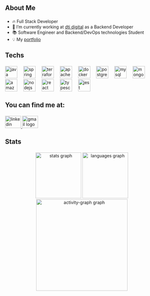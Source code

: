 <h2 align="left">About Me</h2>

###

- 🔥 Full Stack Developer
- 🔭 I’m currently working at [dti digital](https://www.dtidigital.com.br/) as a Backend Developer
- 📚 Software Engineer and Backend/DevOps technologies Student
- 💡 My [portfolio](http://arthurlopes.dev)

<p align="left"></p>

###

<h2 align="left">Techs</h2>

###

<div align="left">
        <img src="https://skillicons.dev/icons?i=java" height="40" alt="java logo" title="Java"/>
        <img width="12" />
        <img src="https://skillicons.dev/icons?i=spring" height="40" alt="spring logo" title="Spring"/>
        <img width="12" />
        <img src="https://cdn.jsdelivr.net/gh/devicons/devicon/icons/terraform/terraform-original.svg" height="40" alt="terraform logo" title="Terraform"/>
        <img width="12" />
        <img src="https://skillicons.dev/icons?i=kafka" height="40" alt="apachekafka logo" title="Apache Kafka"/>
        <img width="12" />
        <img src="https://skillicons.dev/icons?i=docker" height="40" alt="docker logo" title="Docker"/>
        <img width="12" />
        <img src="https://skillicons.dev/icons?i=postgres" height="40" alt="postgresql logo" title="PostgreSQL"/>
        <img width="12" />
        <img src="https://skillicons.dev/icons?i=mysql" height="40" alt="mysql logo" title="MySQL"/>
        <img width="12" />
        <img src="https://skillicons.dev/icons?i=mongodb" height="40" alt="mongodb logo" title="MongoDB"/>
        <img width="12" />
        <img src="https://skillicons.dev/icons?i=aws" height="40" alt="amazonwebservices logo" title="Amazon Web Services"/>
        <img width="12" />
        <img src="https://skillicons.dev/icons?i=nodejs" height="40" alt="nodejs logo" title="Node.js"/>
        <img width="12" />
        <img src="https://skillicons.dev/icons?i=react" height="40" alt="react logo" title="React"/>
        <img width="12" />
        <img src="https://skillicons.dev/icons?i=ts" height="40" alt="typescript logo" title="TypeScript"/>
        <img width="12" />
        <img src="https://skillicons.dev/icons?i=jest" height="40" alt="jest logo" title="Jest"/>
</div>

###

<h2 align="left">You can find me at:</h2>

###

<div align="left">
  <a href="https://www.linkedin.com/in/arthur-lopesr/" target="_blank">
    <img src="https://raw.githubusercontent.com/maurodesouza/profile-readme-generator/master/src/assets/icons/social/linkedin/default.svg" width="52" height="40" alt="linkedin logo"  />
  </a>
  <a href="mailto:arthurlopr12@gmail.com" target="_blank">
    <img src="https://raw.githubusercontent.com/maurodesouza/profile-readme-generator/master/src/assets/icons/social/gmail/default.svg" width="52" height="40" alt="gmail logo"  />
  </a>
</div>

###

<h2 align="left">Stats</h2>

###

<div align="center">
  <img src="https://github-readme-stats.vercel.app/api?username=arthurlopesr&hide_title=false&hide_rank=false&show_icons=true&include_all_commits=true&count_private=true&disable_animations=false&theme=dracula&locale=en&hide_border=false&order=1" height="150" alt="stats graph"  />
  <img src="https://github-readme-stats.vercel.app/api/top-langs?username=arthurlopesr&locale=en&hide_title=false&layout=compact&card_width=320&langs_count=5&theme=dracula&hide_border=false&order=2" height="150" alt="languages graph"  />
  <img src="https://github-readme-activity-graph.vercel.app/graph?username=arthurlopesr&radius=16&theme=react&area=true&order=5" height="300" alt="activity-graph graph"  />
</div>
